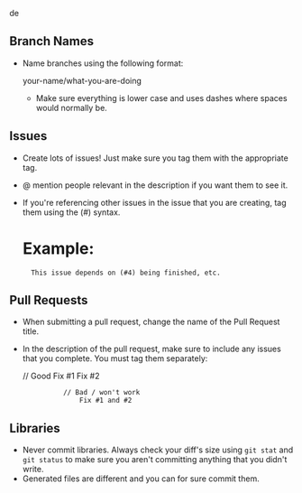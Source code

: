 de


## Branch Names

* Name branches using the following format:

    your-name/what-you-are-doing

    * Make sure everything is lower case and uses dashes where spaces would normally be.


## Issues

* Create lots of issues! Just make sure you tag them with the appropriate tag.
* @ mention people relevant in the description if you want them to see it.
* If you're referencing other issues in the issue that you are creating, tag them using the (#<number>) syntax.

    # Example:
        This issue depends on (#4) being finished, etc.


## Pull Requests

* When submitting a pull request, change the name of the Pull Request title.
* In the description of the pull request, make sure to include any issues that you complete. You must tag them separately:

    // Good
        Fix #1
            Fix #2

                // Bad / won't work
                    Fix #1 and #2


## Libraries

* Never commit libraries. Always check your diff's size using `git stat` and `git status` to make sure you aren't committing anything that you didn't write.
* Generated files are different and you can for sure commit them.

